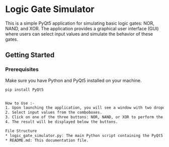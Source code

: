 # Logic Gate Simulator

This is a simple PyQt5 application for simulating basic logic gates: NOR, NAND, and XOR. The application provides a graphical user interface (GUI) where users can select input values and simulate the behavior of these gates.

## Getting Started

### Prerequisites

Make sure you have Python and PyQt5 installed on your machine.
```bash
pip install PyQt5


How to Use :-
1. Upon launching the application, you will see a window with two dropdowns (comboboxes) for selecting input values (0 or 1).
2. Select input values from the comboboxes.
3. Click on one of the three buttons: NOR, NAND, or XOR to perform the corresponding logic operation.
4. The result will be displayed below the buttons.

File Structure
* logic_gate_simulator.py: The main Python script containing the PyQt5 code.
* README.md: This documentation file.
